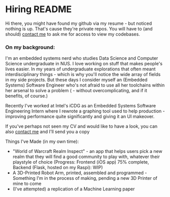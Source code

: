 # Hiring README

Hi there, you might have found my github via my resume - but noticed nothing is up. That's cause they're private repos. You will have to (and should) [contact me](xuan.lim@u.nus.edu) to ask me for access to view my codebases. 

### On my background: 
I'm an embedded systems nerd who studies Data Science and Computer Science undergraduate in NUS. I love working on stuff that makes people's lives easier. In my years of undergraduate explorations that often meant interdisciplinary things - which is why you'll notice the wide array of fields in my side projects. But these days I consider myself an (Embedded Systems) Software Engineer who's not afraid to use all her toolchains within her arsenal to solve a problem ( - without overcomplicating, and if it benefits, of course.)

Recently I've worked at Intel's iCDG as an Embedded Systems Software Engineering Intern where I rewrote a graphing tool used to help production - improving performance quite significantly and giving it an UI makeover. 

If you've perhaps not seen my CV and would like to have a look, you can also [contact me](xuan.lim@u.nus.edu) and I'll send you a copy

Things I've Made (in my own time):
- "World of Warcraft Realm Inspect" - an app that helps users pick a new realm that they will find a good community to play with, whatever their playstyle of choice (Progress: Frontend (iOS app) 75% complete, Backend (Flask, hosted on my Raspi): WIP)
- A 3D-Printed Robot Arm, printed, assembled and programmed - Something I'm in the process of making, pending a new 3D Printer of mine to come 
- (I've attempted) a replication of a Machine Learning paper 
